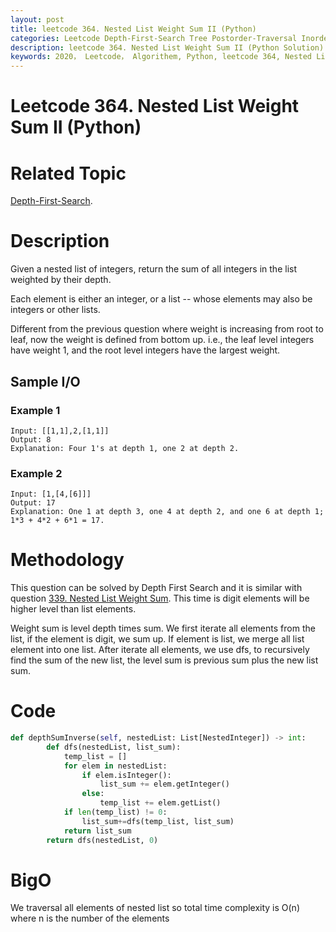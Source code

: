 ```yaml
---
layout: post
title: leetcode 364. Nested List Weight Sum II (Python)
categories: Leetcode Depth-First-Search Tree Postorder-Traversal Inorder-Traversal
description: leetcode 364. Nested List Weight Sum II (Python Solution)
keywords: 2020， Leetcode， Algorithem, Python, leetcode 364, Nested List Weight Sum II, zhenyu, Depth-First-Search, DFS, Depth First Search, Tree, tree
---
```


# Leetcode 364. Nested List Weight Sum II (Python)

# Related Topic
<a href="/categories/#Depth-First-Search" target="_blank"> Depth-First-Search</a>.

# Description

Given a nested list of integers, return the sum of all integers in the list weighted by their depth.

Each element is either an integer, or a list -- whose elements may also be integers or other lists.

Different from the previous question where weight is increasing from root to leaf, now the weight is defined from bottom up. i.e., the leaf level integers have weight 1, and the root level integers have the largest weight.

## Sample I/O

### Example 1
```
Input: [[1,1],2,[1,1]]
Output: 8 
Explanation: Four 1's at depth 1, one 2 at depth 2.
```

### Example 2
```
Input: [1,[4,[6]]]
Output: 17 
Explanation: One 1 at depth 3, one 4 at depth 2, and one 6 at depth 1; 1*3 + 4*2 + 6*1 = 17.
```

# Methodology
This question can be solved by Depth First Search and it is similar with question <a href="/2020/03/16/lc339/" target="_blank"> 339. Nested List Weight Sum</a>. This time is digit elements will be higher level than list elements.

Weight sum is level depth times sum. We first iterate all elements from the list, if the element is digit, we sum up. If element is list, we merge all list element into one list. After iterate all elements, we use dfs, to recursively find the sum of the new list, the level sum is previous sum plus the new list sum.

# Code
```python
def depthSumInverse(self, nestedList: List[NestedInteger]) -> int:
        def dfs(nestedList, list_sum):
            temp_list = []
            for elem in nestedList:
                if elem.isInteger():
                    list_sum += elem.getInteger()
                else:
                    temp_list += elem.getList()
            if len(temp_list) != 0:
                list_sum+=dfs(temp_list, list_sum)
            return list_sum
        return dfs(nestedList, 0)
```
# BigO
We traversal all elements of nested list so total time complexity is O(n) where n is the number of the elements
